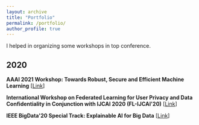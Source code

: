 ```yaml
---
layout: archive
title: "Portfolio"
permalink: /portfolio/
author_profile: true
---
```


I helped in organizing some workshops in top conference.

2020
------
**AAAI 2021 Workshop: Towards Robust, Secure and Efficient Machine Learning** \[[Link](http://federated-learning.org/rseml2021/)\]

**International Workshop on Federated Learning for User Privacy and Data Confidentiality in Conjunction with IJCAI 2020 (FL-IJCAI'20)** \[[Link](http://fl-ijcai20.federated-learning.org/)\]

**IEEE BigData'20 Special Track: Explainable AI for Big Data** \[[Link](https://www.cse.wustl.edu/~ychen/IEEE-XAI-2020/)\]